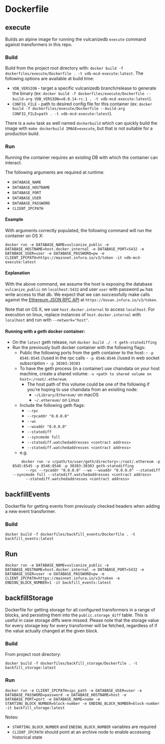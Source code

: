# Dockerfile

## execute
Builds an alpine image for running the vulcanizedb `execute` command against transformers in this repo.

### Build
Build from the project root directory with: `docker build -f dockerfiles/execute/Dockerfile . -t vdb-mcd-execute:latest`.
The following options are available at build time:
- `VDB_VERSION` - target a specific vulcanizedb branch/release to generate the binary (ex: `docker build -f dockerfiles/execute/Dockerfile --build-arg VDB_VERSION=v0.0.14-rc.1 . -t vdb-mcd-execute:latest`).
- `CONFIG_FILE` - path to desired config file for this container (ex: `docker build -f dockerfiles/execute/Dockerfile --build-arg CONFIG_FILE=path . -t vdb-mcd-execute:latest`).

There is a `make` task as well named `dockerbuild` which can quickly build the image with `make dockerbuild IMAGE=execute`, but that is not suitable for a production build.

### Run
Running the container requires an existing DB with which the container can interact.

The following arguments are required at runtime:

- `DATABASE_NAME`
- `DATABASE_HOSTNAME`
- `DATABASE_PORT`
- `DATABASE_USER`
- `DATABASE_PASSWORD`
- `CLIENT_IPCPATH`

#### Example

With arguments correctly populated, the following command will run the container on OS X:

```
docker run -e DATABASE_NAME=vulcanize_public -e DATABASE_HOSTNAME=host.docker.internal -e DATABASE_PORT=5432 -e DATABASE_USER=user -e DATABASE_PASSWORD=pw -e CLIENT_IPCPATH=https://mainnet.infura.io/v3/token -it vdb-mcd-execute:latest
```

#### Explanation

With the above command, we assume the host is exposing the database `vulcanize_public` on `localhost:5432` and user `user` with password `pw` has write access to that db.
We expect that we can successfully make calls against the [Ethereum JSON RPC API](https://github.com/ethereum/wiki/wiki/JSON-RPC) at `https://kovan.infura.io/v3/token`.

Note that on OS X, we use `host.docker.internal` to access `localhost`.
For execution on linux, replace instances of `host.docker.internal` with `localhost` and run with `--network="host"`.

#### Running with a geth docker container:
- On the `latest` geth release, run `docker build ./ -t geth-statediffing`
- Run the previously built docker container with the following flags:
    - Public the following ports from the geth container to the host:
          - `-p 8545:8545` //used in the rpc calls
          - `-p 8546:8546` //used in web socket subscription
          - `-p 30303:30303`
    - To have the geth process (in a container) use chaindata on your host machine, create a shared volume: `-v <path to shared volume on host>:/root/.ethereum`.
        - The host path of this volume could be one of the following if you're hoping to use chaindata from an exisiting node:
           - `~/Library/Ethereum/` on macOS
           - `~/.ethereum/` on Linux
     - Include the following geth flags:
        - `--rpc`
        - `--rpcaddr "0.0.0.0"`
        - `--ws`
        - `--wsaddr "0.0.0.0"`
        - `--statediff`
        - `--syncmode full`
        - `--statediff.watchedaddresses <contract address>`
        - `--statediff.watchedaddresses <contract address>`
    - e.g.
    ```shell script
        docker run -v </path/to/user/geth/directory>:/root/.ethereum -p 8545:8545 -p 8546:8546 -p 30303:30303 geth-statediffing
          --rpc --rpcaddr "0.0.0.0" --ws --wsaddr "0.0.0.0" --statediff --syncmode full --statediff.watchedaddresses <contract address>
          --statediff.watchedaddresses <contract address>
    ```
  
## backfillEvents
Dockerfile for getting events from previously checked headers when adding a new event transformer.


### Build
`docker build -f dockerfiles/backfill_events/Dockerfile . -t backfill_events:latest`

## Run
```
docker run -e DATABASE_NAME=vulcanize_public -e DATABASE_HOSTNAME=host.docker.internal -e DATABASE_PORT=5432 -e DATABASE_USER=user -e DATABASE_PASSWORD=pw -e CLIENT_IPCPATH=https://mainnet.infura.io/v3/token -e ENDING_BLOCK_NUMBER=1 -it backfill_events:latest
```

## backfillStorage
Dockerfile for getting storage for all configured transformers in a range of blocks, and persisting them into the
`public.storage_diff` table. This is useful in case storage diffs were missed. Please note that the storage value for
every storage key for every transformer will be fetched, regardless of if the value actually changed at the given block.

### Build
From project root directory:
```
docker build -f dockerfiles/backfill_storage/Dockerfile . -t backfill_storage:latest
```

### Run
```
docker run -e CLIENT_IPCPATH=ipc_path -e DATABASE_USER=user -e DATABASE_PASSWORD=password -e DATABASE_HOSTNAME=host -e DATABASE_PORT=port -e DATABASE_NAME=name -e STARTING_BLOCK_NUMBER=block-number -e ENDING_BLOCK_NUMBER=block-number -it backfill_storage:latest
```
Notes:
- `STARTING_BLOCK_NUMBER` and `ENDING_BLOCK_NUMBER` variables are required
- `CLIENT_IPCPATH` should point at an archive node to enable accessing historical state
